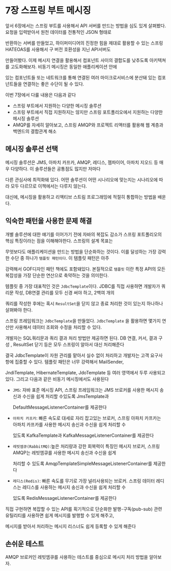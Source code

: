 # 7장 스프링 부트 메시징

앞서 6장에서는 스프링 부트를 사용해서 API 서버를 만드는 방법을 심도 있게 살펴봤다. 요청을 입력받아서 원천 데이터를 전통적인 JSON 형태로

반환하는 서버를 만들었고, 하이퍼미디어의 진정한 힘을 제대로 활용할 수 있는 스프링 HATEOAS를 사용해서 구 버전 호환성을 지닌 API서버도 

만들어봤다. 이제 메시지 연결을 활용해서 컴포넌트 사이의 결합도를 낮추도록 아키텍쳐를 고도화해보자. 비동기 메시징은 동일한 애플리케이션 안에

있는 컴포넌트들 또는 네트워크를 통해 연결된 여러 마이크로서비스에 분산돼 있는 컴포넌트들을 연결하는 좋은 수단이 될 수 있다.

이번 7장에서 다룰 내용은 다음과 같다

- 스프링 부트에서 지원하는 다양한 메시징 솔루션
- 스프링 부트에서 직접 지원하지는 않지만 스프링 포트폴리오에서 지원하는 다양한 메시징 솔루션
- AMQP를 자세히 알아보고, 스프링 AMQP와 프로젝트 리액터를 활용해 웹 계층과 백엔드의 결합관계 해소

## 메시징 솔루션 선택

메시징 솔루션은 JMS, 아파치 카프카, AMQP, 레디스, 젬파이어, 아파치 지오드 등 매우 다양하다. 이 솔루션들은 공통점도 많지만 저마다

다른 관심사에 최적화돼 있다. 어떤 솔루션이 어떤 시나리오에 맞는지는 시나리오에 따라 모두 다르므로 이책에서는 다루지 않는다. 

대신에, 메시징을 활용하고 리액티브 스트림 프로그래밍에 적절히 통합하는 방법을 배운다.

## 익숙한 패턴을 사용한 문제 해결

개별 솔루션에 대한 얘기를 이어가기 전에 자바의 복잡도 감소가 스프링 포트폴리오의 핵심 특징이라는 점을 이해해야한다. 스프링의 설계 목표는

무엇보다도 애플리케이션을 만드는 방법을 단순화하는 것이다. 이를 달성하는 가장 강력한 수단 중 하나가 `템플릿 패턴이다`. 이 템플릿 패턴은 아주

강력해서 GOF디자인 패턴 책에도 포함돼있다. 본질적으로 `템플릿` 이란 특정 API의 모든 복잡성을 가장 단순한 연산으로 축약하는 것을 의미한다.

템플릿 중 가장 대표적인 것은 `JdbcTemplate`이다. JDBC를 직접 사용하면 개발자가 쿼리문 작성, DB연결 관리를 모두 신경 써야 하고, 2백여 개의

쿼리를 작성한 후에는 혹시 `ResultSet`을 닫지 않고 종료 처리한 것이 있는지 하나하나 살펴봐야 한다. 

스프링 프레임워크는 `JdbcTemplate`을 만들었다. `JdbcTemplate` 을 활용하면 몇가지 연산만 사용해서 데이터 조회와 수정을 처리할 수 있다.

개발자는 SQL쿼리문과 쿼리 결과 처리 방법만 제공하면 된다. DB 연결, 커서, 결과 구성 , ResultSet 닫기 등은 모두 스프링이 알아서 대신 처리해준다

결국 JdbcTemplate이 자원 관리를 맡아서 실수 없이 처리하고 개발자는 고객 요구사항에 집중할 수 있다. 템플릿 패턴은 너무 강력해서 MailSender,

JndiTemplate, HibernateTemplate, JdoTemplate 등 여러 영역에서 두루 사용되고 있다. 그리고 다음과 같은 비동기 메시징에서도 사용된다

- `JMS`: 자바 표준 메시징 API, 스프링 프레임워크는 JMS 브로커를 사용한 메시지 송신과 수신을 쉽게 처리할 수있도록 JmsTemplate과

  DefaultMessageListenerContainer를 제공한다

- `아파치 카프카`: 빠른 속도로 대세로 자리 잡고있는 브로커, 스프링 아파치 카프카는 아파치 카프카를 사용한 메시지 송신과 수신을 쉽게 처리할 수 

  있도록 KafkaTemplate과 KafkaMessageListenerContainer를 제공한다

- `레빗엠큐(RabbitMQ)`:높은 처리량과 강한 회복력이 특징인 메시지 브로커, 스프링 AMQP는 레빗엠큐를 사용한 메시지 송신과 수신을 쉽게

  처리할 수 있도록 AmqpTemplateSimpleMessageListenerContainer를 제공한다

- `레디스(Redis)`: 빠른 속도를 무기로 가장 널리사용되는 브로커. 스프링 데이터 레디스는 레디스를 사용하는 메시지 송신과 수신을 쉽게 처리할 수 

  있도록 RedisMessageListenerContainer를 제공한다

직접 구현하면 복잡할 수 있는 API를 획기적으로 단순화한 발행-구독(pub-sub) 관련 유틸리티를 사용하면 쉽게 메시지를 발행할 수 있게 해주고, 

메시지를 받아서 처리하는 메시지 리스너도 쉽게 등록할 수 있게 해준다

## 손쉬운 테스트

AMQP 브로커인 레빗엠큐를 사용하는 테스트를 중심으로 메시지 처리 방법을 알아보자. 



